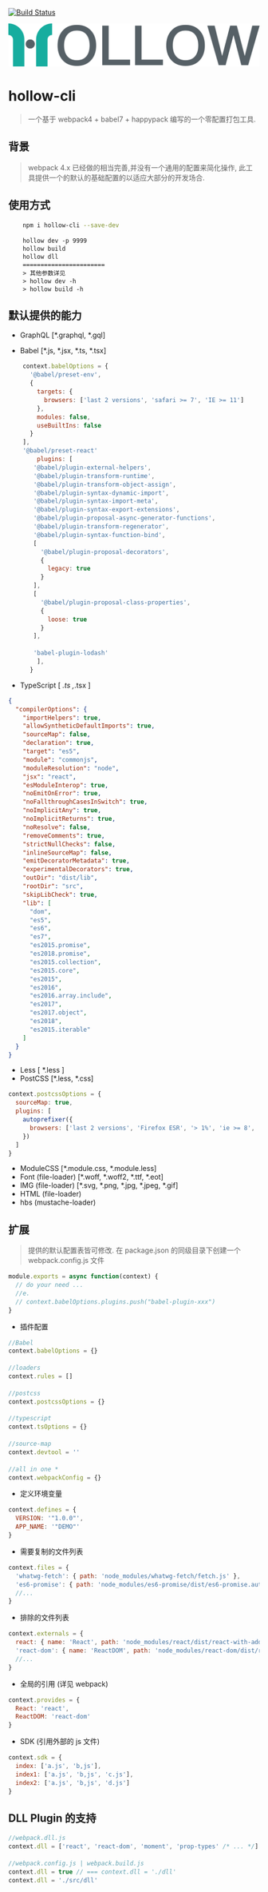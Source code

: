 [![Build Status](https://www.travis-ci.org/nanyuantingfeng/hollow-cli.svg?branch=master)](https://www.travis-ci.org/nanyuantingfeng/hollow-cli)

![](./assets/hollow.svg)

# hollow-cli

> 一个基于 webpack4 + babel7 + happypack 编写的一个零配置打包工具.

## 背景

> webpack 4.x 已经做的相当完善,并没有一个通用的配置来简化操作,
> 此工具提供一个的默认的基础配置的以适应大部分的开发场合.

## 使用方式

```bash
    npm i hollow-cli --save-dev
```

```CLI
    hollow dev -p 9999
    hollow build
    hollow dll
    =======================
    > 其他参数详见
    > hollow dev -h
    > hollow build -h
```

## 默认提供的能力

- GraphQL [*.graphql, *.gql]

- Babel [*.js, *.jsx, *.ts, *.tsx]

```javascript
    context.babelOptions = {
      '@babel/preset-env',
      {
        targets: {
          browsers: ['last 2 versions', 'safari >= 7', 'IE >= 11']
        },
        modules: false,
        useBuiltIns: false
      }
    ],
    '@babel/preset-react'
        plugins: [
       '@babel/plugin-external-helpers',
       '@babel/plugin-transform-runtime',
       '@babel/plugin-transform-object-assign',
       '@babel/plugin-syntax-dynamic-import',
       '@babel/plugin-syntax-import-meta',
       '@babel/plugin-syntax-export-extensions',
       '@babel/plugin-proposal-async-generator-functions',
       '@babel/plugin-transform-regenerator',
       '@babel/plugin-syntax-function-bind',
       [
         '@babel/plugin-proposal-decorators',
         {
           legacy: true
         }
       ],
       [
         '@babel/plugin-proposal-class-properties',
         {
           loose: true
         }
       ],

       'babel-plugin-lodash'
        ],
      }
```

- TypeScript [ *.ts ,*.tsx ]

```json
{
  "compilerOptions": {
    "importHelpers": true,
    "allowSyntheticDefaultImports": true,
    "sourceMap": false,
    "declaration": true,
    "target": "es5",
    "module": "commonjs",
    "moduleResolution": "node",
    "jsx": "react",
    "esModuleInterop": true,
    "noEmitOnError": true,
    "noFallthroughCasesInSwitch": true,
    "noImplicitAny": true,
    "noImplicitReturns": true,
    "noResolve": false,
    "removeComments": true,
    "strictNullChecks": false,
    "inlineSourceMap": false,
    "emitDecoratorMetadata": true,
    "experimentalDecorators": true,
    "outDir": "dist/lib",
    "rootDir": "src",
    "skipLibCheck": true,
    "lib": [
      "dom",
      "es5",
      "es6",
      "es7",
      "es2015.promise",
      "es2018.promise",
      "es2015.collection",
      "es2015.core",
      "es2015",
      "es2016",
      "es2016.array.include",
      "es2017",
      "es2017.object",
      "es2018",
      "es2015.iterable"
    ]
  }
}
```

- Less [ *.less ]
- PostCSS [*.less, *.css]

```javascript
context.postcssOptions = {
  sourceMap: true,
  plugins: [
    autoprefixer({
      browsers: ['last 2 versions', 'Firefox ESR', '> 1%', 'ie >= 8', 'iOS >= 8', 'Android >= 4']
    })
  ]
}
```

- ModuleCSS [*.module.css, *.module.less]
- Font (file-loader) [*.woff, *.woff2, *.ttf, *.eot]
- IMG (file-loader) [*.svg, *.png, *.jpg, *.jpeg, *.gif]
- HTML (file-loader)
- hbs (mustache-loader)

## 扩展

> 提供的默认配置表皆可修改.
> 在 package.json 的同级目录下创建一个 webpack.config.js 文件

```javascript
module.exports = async function(context) {
  // do your need ...
  //e.
  // context.babelOptions.plugins.push("babel-plugin-xxx")
}
```

- 插件配置

```javascript
//Babel
context.babelOptions = {}

//loaders
context.rules = []

//postcss
context.postcssOptions = {}

//typescript
context.tsOptions = {}

//source-map
context.devtool = ''

//all in one *
context.webpackConfig = {}
```

- 定义环境变量

```javascript
context.defines = {
  VERSION: '"1.0.0"',
  APP_NAME: '"DEMO"'
}
```

- 需要复制的文件列表

```javascript
context.files = {
  'whatwg-fetch': { path: 'node_modules/whatwg-fetch/fetch.js' },
  'es6-promise': { path: 'node_modules/es6-promise/dist/es6-promise.auto.min.js' }
  //...
}
```

- 排除的文件列表

```javascript
context.externals = {
  react: { name: 'React', path: 'node_modules/react/dist/react-with-addons.js' },
  'react-dom': { name: 'ReactDOM', path: 'node_modules/react-dom/dist/react-dom.js' }
  //...
}
```

- 全局的引用 (详见 webpack)

```javascript
context.provides = {
  React: 'react',
  ReactDOM: 'react-dom'
}
```

- SDK (引用外部的 js 文件)

```javascript
context.sdk = {
  index: ['a.js', 'b,js'],
  index1: ['a.js', 'b,js', 'c.js'],
  index2: ['a.js', 'b,js', 'd.js']
}
```

## DLL Plugin 的支持

```javascript
//webpack.dll.js
context.dll = ['react', 'react-dom', 'moment', 'prop-types' /* ... */]

//webpack.config.js | webpack.build.js
context.dll = true // === context.dll = './dll'
context.dll = './src/dll'
```
